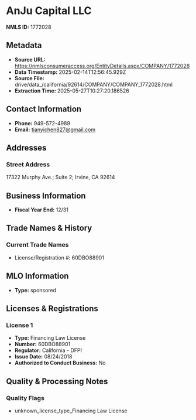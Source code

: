 # AnJu Capital LLC

**NMLS ID:** 1772028

## Metadata
- **Source URL:** https://nmlsconsumeraccess.org/EntityDetails.aspx/COMPANY/1772028
- **Data Timestamp:** 2025-02-14T12:56:45.929Z
- **Source File:** drive/data_/california/92614/COMPANY/COMPANY_1772028.html
- **Extraction Time:** 2025-05-27T10:27:20.186526

## Contact Information
- **Phone:** 949-572-4989
- **Email:** tianyichen827@gmail.com

## Addresses
### Street Address
17322 Murphy Ave.; Suite 2; Irvine, CA 92614

## Business Information
- **Fiscal Year End:** 12/31

## Trade Names & History
### Current Trade Names
- License/Registration #: 60DBO88901

## MLO Information
- **Type:** sponsored

## Licenses & Registrations

### License 1
- **Type:** Financing Law License
- **Number:** 60DBO88901
- **Regulator:** California - DFPI
- **Issue Date:** 08/24/2018
- **Authorized to Conduct Business:** No

## Quality & Processing Notes
### Quality Flags
- unknown_license_type_Financing Law License
